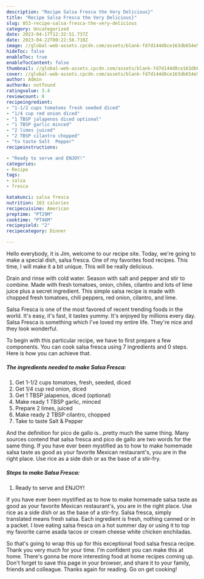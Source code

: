 ```yaml
---
description: "Recipe Salsa Fresca the Very Delicious}"
title: "Recipe Salsa Fresca the Very Delicious}"
slug: 853-recipe-salsa-fresca-the-very-delicious
category: Uncategorized
date: 2023-04-17T12:32:51.737Z
date: 2023-04-22T00:22:58.710Z
image: //global-web-assets.cpcdn.com/assets/blank-fd7d144d8ce163db654e5a02c40b08a2775adb7897d16e4062681dc7e1b2800f.png
hideToc: false
enableToc: true
enableTocContent: false
thumbnail: //global-web-assets.cpcdn.com/assets/blank-fd7d144d8ce163db654e5a02c40b08a2775adb7897d16e4062681dc7e1b2800f.png
cover: //global-web-assets.cpcdn.com/assets/blank-fd7d144d8ce163db654e5a02c40b08a2775adb7897d16e4062681dc7e1b2800f.png
author: Admin
authorAv: notfound
ratingvalue: 3.4
reviewcount: 8
recipeingredient:
- "1-1/2 cups tomatoes fresh seeded diced"
- "1/4 cup red onion diced"
- "1 TBSP jalapenos diced optional"
- "1 TBSP garlic minced"
- "2 limes juiced"
- "2 TBSP cilantro chopped"
- "to taste Salt  Pepper"
recipeinstructions:

- "Ready to serve and ENJOY!"
categories:
- Recipe
tags:
- salsa
- fresca

katakunci: salsa fresca 
nutrition: 163 calories
recipecuisine: American
preptime: "PT29M"
cooktime: "PT46M"
recipeyield: "2"
recipecategory: Dinner

---
```



Hello everybody, it is Jim, welcome to our recipe site. Today, we're going to make a special dish, salsa fresca. One of my favorites food recipes. This time, I will make it a bit unique. This will be really delicious.

Drain and rinse with cold water. Season with salt and pepper and stir to combine. Made with fresh tomatoes, onion, chiles, cilantro and lots of lime juice plus a secret ingredient. This simple salsa recipe is made with chopped fresh tomatoes, chili peppers, red onion, cilantro, and lime.

Salsa Fresca is one of the most favored of recent trending foods in the world. It's easy, it's fast, it tastes yummy. It's enjoyed by millions every day. Salsa Fresca is something which I've loved my entire life. They're nice and they look wonderful.


To begin with this particular recipe, we have to first prepare a few components. You can cook salsa fresca using 7 ingredients and 0 steps. Here is how you can achieve that.

<!--inarticleads1-->

##### The ingredients needed to make Salsa Fresca:

1. Get 1-1/2 cups tomatoes, fresh, seeded, diced
1. Get 1/4 cup red onion, diced
1. Get 1 TBSP jalapenos, diced (optional)
1. Make ready 1 TBSP garlic, minced
1. Prepare 2 limes, juiced
1. Make ready 2 TBSP cilantro, chopped
1. Take to taste Salt &amp; Pepper


And the definition for pico de gallo is…pretty much the same thing. Many sources contend that salsa fresca and pico de gallo are two words for the same thing. If you have ever been mystified as to how to make homemade salsa taste as good as your favorite Mexican restaurant&#39;s, you are in the right place. Use rice as a side dish or as the base of a stir-fry. 

<!--inarticleads2-->

##### Steps to make Salsa Fresca:


1. Ready to serve and ENJOY!

If you have ever been mystified as to how to make homemade salsa taste as good as your favorite Mexican restaurant&#39;s, you are in the right place. Use rice as a side dish or as the base of a stir-fry. Salsa fresca, simply translated means fresh salsa. Each ingredient is fresh, nothing canned or in a packet. I love eating salsa fresca on a hot summer day or using it to top my favorite carne asada tacos or cream cheese white chicken enchiladas. 

So that's going to wrap this up for this exceptional food salsa fresca recipe. Thank you very much for your time. I'm confident you can make this at home. There's gonna be more interesting food at home recipes coming up. Don't forget to save this page in your browser, and share it to your family, friends and colleague. Thanks again for reading. Go on get cooking!
